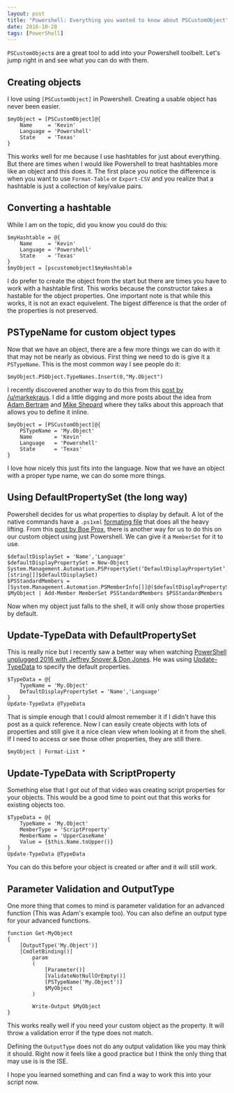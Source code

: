 ```yaml
---
layout: post
title: "Powershell: Everything you wanted to know about PSCustomObject"
date: 2016-10-28
tags: [PowerShell]
---
```


`PSCustomObject`s are a great tool to add into your Powershell toolbelt. Let's jump right in and see what you can do with them.

## Creating objects

I love using `[PSCustomObject]` in Powershell. Creating a usable object has never been easier.

    $myObject = [PSCustomObject]@{
        Name     = 'Kevin'
        Language = 'Powershell'
        State    = 'Texas'
    }

This works well for me because I use hashtables for just about everything. But there are times when I would like Powershell to treat hashtables more like an object and this does it. The first place you notice the difference is when you want to use `Format-Table` or `Export-CSV` and you realize that a hashtable is just a collection of key/value pairs.

## Converting a hashtable

While I am on the topic, did you know you could do this:

    $myHashtable = @{
        Name     = 'Kevin'
        Language = 'Powershell'
        State    = 'Texas'
    }
    $myObject = [pscustomobject]$myHashtable

I do prefer to create the object from the start but there are times you have to work with a hashtable first. This works because the constructor takes a hastable for the object properties. One important note is that while this works, it is not an exact equivelent. The bigest difference is that the order of the properties is not preserved.

## PSTypeName for custom object types

Now that we have an object, there are a few more things we can do with it that may not be nearly as obvious. First thing we need to do is give it a `PSTypeName`. This is the most common way I see people do it:

    $myObject.PSObject.TypeNames.Insert(0,"My.Object")

I recently discovered another way to do this from this [post by /u/markekraus](https://www.reddit.com/r/PowerShell/comments/590awc/is_it_possible_to_initialize_a_pscustoobject_with/). I did a little digging and more posts about the idea from [Adam Bertram](http://www.adamtheautomator.com/building-custom-object-types-powershell-pstypename/) and [Mike Shepard](https://powershellstation.com/2016/05/22/custom-objects-and-pstypename/) where they talks about this approach that allows you to define it inline.

    $myObject = [PSCustomObject]@{
        PSTypeName = 'My.Object'
        Name       = 'Kevin'
        Language   = 'Powershell'
        State      = 'Texas'
    }

I love how nicely this just fits into the language. Now that we have an object with a proper type name, we can do some more things.

## Using DefaultPropertySet (the long way)

Powershell decides for us what properties to display by default. A lot of the native commands have a `.ps1xml` [formating file](https://mcpmag.com/articles/2014/05/13/powershell-properties-part-3.aspx) that does all the heavy lifting. From this [post by Boe Prox](https://learn-powershell.net/2013/08/03/quick-hits-set-the-default-property-display-in-powershell-on-custom-objects/), there is another way for us to do this on our custom object using just Powershell. We can give it a `MemberSet` for it to use.

    $defaultDisplaySet = 'Name','Language'
    $defaultDisplayPropertySet = New-Object System.Management.Automation.PSPropertySet(‘DefaultDisplayPropertySet’,[string[]]$defaultDisplaySet)
    $PSStandardMembers = [System.Management.Automation.PSMemberInfo[]]@($defaultDisplayPropertySet)
    $MyObject | Add-Member MemberSet PSStandardMembers $PSStandardMembers

Now when my object just falls to the shell, it will only show those properties by default. 

## Update-TypeData with DefaultPropertySet

This is really nice but I recently saw a better way when watching [PowerShell unplugged 2016 with Jeffrey Snover & Don Jones](https://www.youtube.com/watch?v=Ab46gHXNm8Q). He was using [Update-TypeData](https://technet.microsoft.com/en-us/library/hh849908.aspx) to specify the default properties. 

    $TypeData = @{
        TypeName = 'My.Object'
        DefaultDisplayPropertySet = 'Name','Language'
    }
    Update-TypeData @TypeData

That is simple enough that I could almost remember it if I didn't have this post as a quick reference. Now I can easily create objects with lots of properties and still give it a nice clean view when looking at it from the shell. If I need to access or see those other properties, they are still there.

    $myObject | Format-List *

## Update-TypeData with ScriptProperty

Something else that I got out of that video was creating script properties for your objects. This would be a good time to point out that this works for existing objects too.

    $TypeData = @{
        TypeName = 'My.Object'
        MemberType = 'ScriptProperty'
        MemberName = 'UpperCaseName'
        Value = {$this.Name.toUpper()}
    }
    Update-TypeData @TypeData

You can do this before your object is created or after and it will still work.

## Parameter Validation and OutputType

One more thing that comes to mind is parameter validation for an advanced function (This was Adam's example too). You can also define an output type for your advanced functions.

    function Get-MyObject
    {
        [OutputType('My.Object')] 
        [CmdletBinding()]
            param
            (
                [Parameter()]
                [ValidateNotNullOrEmpty()]
                [PSTypeName('My.Object')]
                $MyObject
            )
        
            Write-Output $MyObject
    }

This works really well if you need your custom object as the property. It will throw a validation error if the type does not match. 

Defining the `OutputType` does not do any output validation like you may think it should. Right now it feels like a good practice but I think the only thing that may use is is the ISE.

I hope you learned something and can find a way to work this into your script now.
 